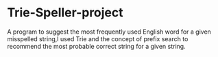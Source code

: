 # Trie-Speller-project
A program to suggest the most frequently used English word for a given misspelled string,I used Trie and the concept of prefix search to recommend the most probable correct string for a given string.

